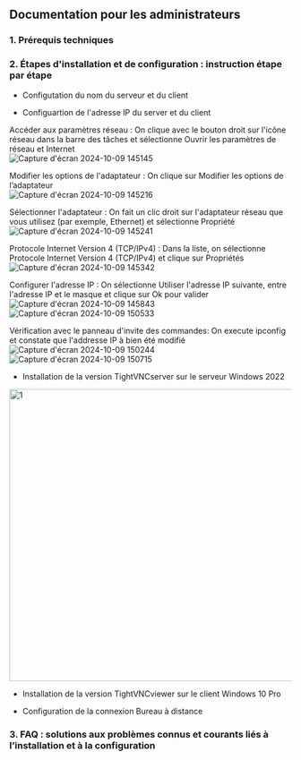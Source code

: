 ## Documentation pour les administrateurs  

### 1. Prérequis techniques  

### 2. Étapes d'installation et de configuration : instruction étape par étape  

- Configutation du nom du serveur et du client


- Configuartion de l'adresse IP du server et du client

Accéder aux paramètres réseau : On clique avec le bouton droit sur l'icône réseau dans la barre des tâches et sélectionne Ouvrir les paramètres de réseau et Internet  
![Capture d'écran 2024-10-09 145145](https://github.com/user-attachments/assets/5f67d344-28e7-4bb4-9286-44efdbaedaf2)  

Modifier les options de l'adaptateur : On clique sur Modifier les options de l’adaptateur  
![Capture d'écran 2024-10-09 145216](https://github.com/user-attachments/assets/a197f3d6-3315-4e4a-9bb1-86424bc77663)  

Sélectionner l'adaptateur : On fait un clic droit sur l'adaptateur réseau que vous utilisez (par exemple, Ethernet) et sélectionne Propriété  
![Capture d'écran 2024-10-09 145241](https://github.com/user-attachments/assets/f1a1f02f-42b1-48e5-affd-734f29c8452b)  

Protocole Internet Version 4 (TCP/IPv4) : Dans la liste, on sélectionne Protocole Internet Version 4 (TCP/IPv4) et clique sur Propriétés  
![Capture d'écran 2024-10-09 145342](https://github.com/user-attachments/assets/d272398f-9886-4b99-9c4c-c21f872360c4)  

Configurer l'adresse IP : On sélectionne Utiliser l'adresse IP suivante, entre l'adresse IP et le masque et clique sur Ok pour valider  
![Capture d'écran 2024-10-09 145843](https://github.com/user-attachments/assets/01c459e4-3b14-420e-938a-71821ce33aa5)
![Capture d'écran 2024-10-09 150533](https://github.com/user-attachments/assets/86b594fe-b2b1-4a5a-ab91-337e3e50e871)  

Vérification avec le panneau d'invite des commandes: On execute ipconfig et constate que l'addresse IP à bien été modifié  
![Capture d'écran 2024-10-09 150244](https://github.com/user-attachments/assets/781acd18-0ff3-4ea9-bb32-6054a90f4418)
![Capture d'écran 2024-10-09 150715](https://github.com/user-attachments/assets/ecadb46f-5baf-464b-b446-eeaf6a01d70f)


- Installation de la version TightVNCserver sur le serveur Windows 2022
<img width="522" alt="1 " src="https://github.com/user-attachments/assets/9c4f1e71-1133-4a2f-90c4-c66b02ef7b89">


- Installation de la version TightVNCviewer sur le client Windows 10 Pro



- Configuration de la connexion Bureau à distance
  

### 3. FAQ : solutions aux problèmes connus et courants liés à l’installation et à la configuration  
